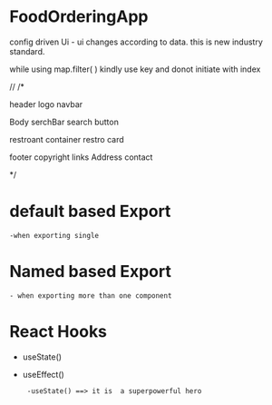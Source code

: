 # FoodOrderingApp

config driven Ui - ui changes according to data. this is new industry standard.

while using map.filter( ) kindly use key and donot initiate with index

//
/\*

header
logo
navbar

Body
serchBar
search button

restroant container
restro card

footer
copyright
links
Address
contact

\*/

# default based Export 
    -when exporting single
# Named based Export 
    - when exporting more than one component 


# React Hooks
 - useState()
 - useEffect()

        -useState() ==> it is  a superpowerful hero 